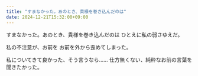 ```yaml
---
title: "すまなかった。あのとき、貴様を巻き込んだのは"
date: 2024-12-21T15:32:00+09:00
---
```

すまなかった。あのとき、貴様を巻き込んだのは
ひとえに私の弱さゆえだ。

私の不注意が、お前を
お前を外から歪めてしまった。

私についてきて良かった、そう言うなら……
仕方無くない、純粋なお前の言葉を聞きたかった。
